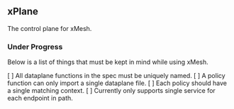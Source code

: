 ## xPlane

The control plane for xMesh.

### Under Progress

Below is a list of things that must be kept in mind while using xMesh.

[ ] All dataplane functions in the spec must be uniquely named.
[ ] A policy function can only import a single dataplane file.
[ ] Each policy should have a single matching context.
[ ] Currently only supports single service for each endpoint in path.